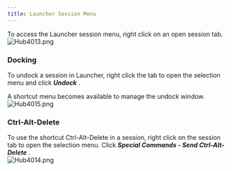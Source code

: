 ```yaml
---
title: Launcher Session Menu
---
```

To access the Launcher session menu, right click on an open session tab.  
![Hub4013.png](/img/en/hub/Hub4013.png) 

### Docking 

To undock a session in Launcher, right click the tab to open the selection menu and click ***Undock*** .  

A shortcut menu becomes available to manage the undock window.  
![Hub4015.png](/img/en/hub/Hub4015.png) 

### Ctrl-Alt-Delete 

To use the shortcut Ctrl-Alt-Delete in a session, right click on the session tab to open the selection menu. Click ***Special Commands - Send Ctrl-Alt-Delete*** .  
![Hub4014.png](/img/en/hub/Hub4014.png) 

